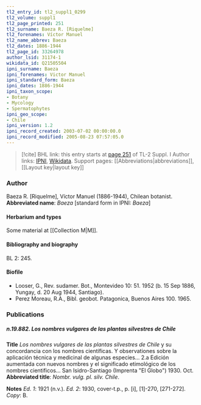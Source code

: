 ```yaml
---
tl2_entry_id: tl2_suppl1_0299
tl2_volume: suppl1
tl2_page_printed: 251
tl2_surname: Baeza R. [Riquelme]
tl2_forenames: Víctor Manuel
tl2_name_abbrev: Baeza
tl2_dates: 1886-1944
tl2_page_id: 33264978
author_lsid: 31174-1
wikidata_id: Q21505504
ipni_surname: Baeza
ipni_forenames: Victor Manuel
ipni_standard_form: Baeza
ipni_dates: 1886-1944
ipni_taxon_scope: 
- Botany
- Mycology
- Spermatophytes
ipni_geo_scope: 
- Chile
ipni_version: 1.2
ipni_record_created: 2003-07-02 00:00:00.0
ipni_record_modified: 2005-08-23 07:57:05.0
---
```


> [!cite] BHL link: this entry starts at [page 251](https://www.biodiversitylibrary.org/page/33264978) of TL-2 Suppl. I
> Author links: [IPNI](https://www.ipni.org/a/31174-1), [Wikidata](https://www.wikidata.org/wiki/Q21505504). Support pages: [[Abbreviations|abbreviations]], [[Layout key|layout key]]

### Author

Baeza R. \[Riquelme\], Víctor Manuel (1886-1944), Chilean botanist. 
**Abbreviated name**: *Baeza* \[standard form in IPNI: *Baeza*\]

#### Herbarium and types

Some material at [[Collection M|M]].

#### Bibliography and biography

BL 2: 245.

#### Biofile

- Looser, G., Rev. sudamer. Bot., Montevideo 10: 51. 1952 (b. 15 Sep 1886, Yungay, d. 20 Aug 1944, Santiago).
- Perez Moreau, R.A., Bibl. geobot. Patagonica, Buenos Aires 100. 1965.

### Publications

##### n.19.882. Los nombres vulgares de las plantas silvestres de Chile

**Title**
*Los nombres vulgares de las plantas silvestres de Chile* y su concordancia con los nombres científicas. Y observationes sobre la aplicación técnica y medicinal de algunas especies... 2.a Edición aumentada con nuevos nombres y el significado etimológico de los nombres cientificos... San Isidro-Santiago (Imprenta "El Globo") 1930. Oct.
**Abbreviated title**: *Nombr. vulg. pl. silv. Chile*.

**Notes**
*Ed. 1*: 1921 (n.v.).
*Ed. 2*: 1930, cover-t.p., p. \[i\], \[1\]-270, \[271-272\]. *Copy*: B.


